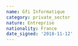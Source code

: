 ```yaml
---
name: Gfi Informatique
category: private_sector
nature: Entreprise
nationality: France
date_signed: '2018-11-12'
---
```

    